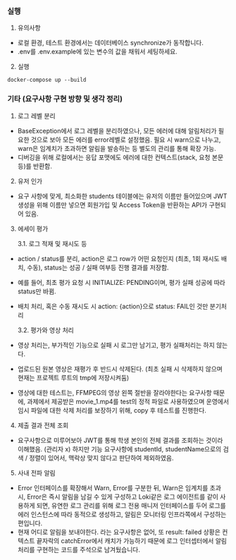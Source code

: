 ### 실행

1. 유의사항

- 로컬 환경, 테스트 환경에서는 데이터베이스 synchronize가 동작합니다.
- .env를 .env.example에 있는 변수의 값을 채워서 세팅하세요.

2. 실행

```
docker-compose up --build
```

### 기타 (요구사항 구현 방향 및 생각 정리)

1. 로그 레벨 분리

- BaseException에서 로그 레벨을 분리하였으나, 모든 에러에 대해 알림처리가 필요한 것으로 보아 모든 에러를 error레벨로 설정했음. 필요 시 warn으로 나누고, warn은 임계치가 초과하면 알림을 발송하는 등 별도의 관리를 통해 확장 가능.
- 디버깅을 위해 로컬에서는 응답 포맷에도 에러에 대한 컨텍스트(stack, 요청 본문 등)를 반환함.

2. 유저 인가

- 요구 사항에 맞게, 최소화한 students 테이블에는 유저의 이름만 들어있으며 JWT 생성을 위해 이름만 넣으면 회원가입 및 Access Token을 반환하는 API가 구현되어 있음.

3. 에세이 평가

   3.1. 로그 적재 및 재시도 등

- action / status를 분리, action은 로그 row가 어떤 요청인지 (최초, 1회 재시도 배치, 수동), status는 성공 / 실패 여부등 진행 결과를 저장함.
- 예를 들어, 최초 평가 요청 시 INITIALIZE: PENDING이며, 평가 실패 성공에 따라 status만 바뀜.
- 배치 처리, 혹은 수동 재시도 시 action: {action}으로 status: FAIL인 것만 분기처리

  3.2. 평가와 영상 처리

- 영상 처리는, 부가적인 기능으로 실패 시 로그만 남기고, 평가 실패처리는 하지 않는다.
- 업로드된 원본 영상은 재평가 후 반드시 삭제된다. (최초 실패 시 삭제하지 않으며 현재는 프로젝트 루트의 tmp에 저장시켜둠)
- 영상에 대한 테스트는, FFMPEG의 영상 왼쪽 절반을 잘라야한다는 요구사항 때문에, 과제에서 제공받은 movie_1.mp4를 test의 정적 파일로 사용하였으며
  운영에서 임시 파일에 대한 삭제 처리를 보장하기 위해, copy 후 테스트를 진행한다.

4. 제출 결과 전체 조회

- 요구사항으로 미루어보아 JWT를 통해 학생 본인의 전체 결과를 조회하는 것이라 이해했음. (관리자 x)
  하지만 기능 요구사항에 studentId, studentName으로의 검색 / 정렬이 있어서, 맥락상 맞지 않다고 판단하여 제외하였음.

5. 사내 전파 알림

- Error 인터페이스를 확장해서 Warn, Error를 구분한 뒤, Warn은 임계치를 초과 시, Error은 즉시 알림을 남길 수 있게 구성하고
  Loki같은 로그 에이전트를 같이 사용하게 되면, 유연한 로그 관리를 위해 로그 전용 매니저 인터페이스를 두어 로그를 에러 인스턴스에 따라 동적으로 생성하고, 알림은 모니터링 인프라쪽에서 구성하는 편입니다.
- 현재 어디로 알림을 보내야한다. 라는 요구사항은 없어, 또 result: failed 상황은 컨텍스트 끝자락의 catchError에서 캐치가 가능하기 때문에 로그 인터셉터에서 알림처리를 구현하는 코드를 주석으로 남겨뒀습니다.
